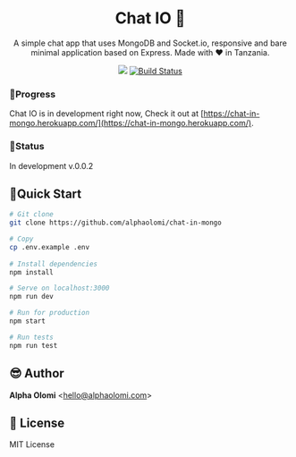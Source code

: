 <h1 align="center">Chat IO 💬</h1>
<p align="center">A simple chat app that uses MongoDB and Socket.io, responsive and bare minimal application based on Express. Made with ❤️ in Tanzania.</p>


<p align="center">
  <a href="#"><img src="https://img.shields.io/badge/Maintained%3F-yes-green.svg?style=flat-square"></a>  
  <a href="#"><img src="https://travis-ci.com/alphaolomi/todo-in-vue.svg?branch=master" alt="Build Status"></a>
</p>

###  🚧Progress

Chat IO is in development right now, Check it out at  [https://chat-in-mongo.herokuapp.com/](https://chat-in-mongo.herokuapp.com/).

### 🏁Status

In development v.0.0.2

## 🚀Quick Start

```bash
# Git clone
git clone https://github.com/alphaolomi/chat-in-mongo

# Copy 
cp .env.example .env
 
# Install dependencies
npm install

# Serve on localhost:3000
npm run dev

# Run for production
npm start

# Run tests
npm run test
```

## 😎 Author

**Alpha Olomi** <[hello@alphaolomi.com](mailto:hello@alphaolomi.com)>

## 📄 License
MIT License
